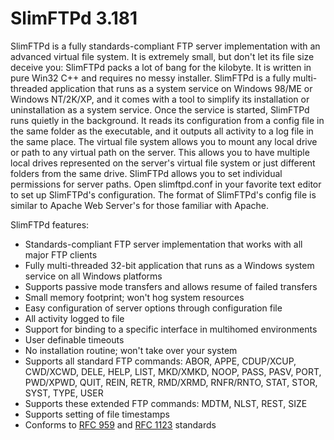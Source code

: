 # SlimFTPd 3.181

SlimFTPd is a fully standards-compliant FTP server implementation with an advanced virtual file system. It is extremely small, but don't let its file size deceive you: SlimFTPd packs a lot of bang for the kilobyte. It is written in pure Win32 C++ and requires no messy installer. SlimFTPd is a fully multi-threaded application that runs as a system service on Windows 98/ME or Windows NT/2K/XP, and it comes with a tool to simplify its installation or uninstallation as a system service. Once the service is started, SlimFTPd runs quietly in the background. It reads its configuration from a config file in the same folder as the executable, and it outputs all activity to a log file in the same place. The virtual file system allows you to mount any local drive or path to any virtual path on the server. This allows you to have multiple local drives represented on the server's virtual file system or just different folders from the same drive. SlimFTPd allows you to set individual permissions for server paths. Open slimftpd.conf in your favorite text editor to set up SlimFTPd's configuration. The format of SlimFTPd's config file is similar to Apache Web Server's for those familiar with Apache.

SlimFTPd features:

* Standards-compliant FTP server implementation that works with all major FTP clients
* Fully multi-threaded 32-bit application that runs as a Windows system service on all Windows platforms
* Supports passive mode transfers and allows resume of failed transfers
* Small memory footprint; won't hog system resources
* Easy configuration of server options through configuration file
* All activity logged to file
* Support for binding to a specific interface in multihomed environments
* User definable timeouts
* No installation routine; won't take over your system
* Supports all standard FTP commands: ABOR, APPE, CDUP/XCUP, CWD/XCWD, DELE, HELP, LIST, MKD/XMKD, NOOP, PASS, PASV, PORT, PWD/XPWD, QUIT, REIN, RETR, RMD/XRMD, RNFR/RNTO, STAT, STOR, SYST, TYPE, USER
* Supports these extended FTP commands: MDTM, NLST, REST, SIZE
* Supports setting of file timestamps
* Conforms to [RFC 959](http://www.ietf.org/rfc/rfc0959.txt) and [RFC 1123](http://www.ietf.org/rfc/rfc1123.txt) standards 
